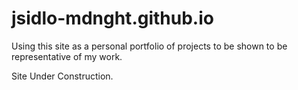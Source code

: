 # jsidlo-mdnght.github.io

Using this site as a personal portfolio of projects to be shown to be representative of my work.

Site Under Construction.
